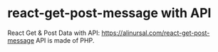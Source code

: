 # react-get-post-message with API
React Get &amp; Post Data with API: https://alinursal.com/react-get-post-message
API is made of PHP.
